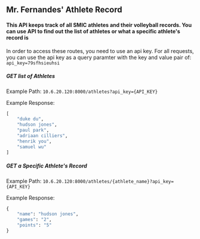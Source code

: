 
## Mr. Fernandes' Athlete Record

#### This API keeps track of all SMIC athletes and their volleyball records. You can use API to find out the list of athletes or what a specific athlete's record is

In order to access these routes, you need to use an api key.
For all requests, you can use the api key as a query paramter with the key and value pair of:
```api_key=79sfhsieuhsi```

##### GET list of Athletes
Example Path:
```10.6.20.120:8000/athletes?api_key={API_KEY}```

Example Response:
```python
[
    "duke du",
    "hudson jones",
    "paul park",
    "adriaan cilliers",
    "henrik you",
    "samuel wu"
]
```

##### GET a Specific Athlete's Record
Example Path:
```10.6.20.120:8000/athletes/{athlete_name}?api_key={API_KEY}```

Example Response:
```python
{
    "name": "hudson jones",
    "games": "2",
    "points": "5"
}
```
